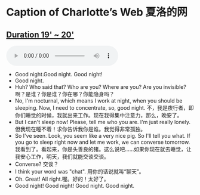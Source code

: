 # Caption of Charlotte’s Web 夏洛的网

## [Duration 19' ~ 20'](https://github.com/onhalfway/weijiacheng/raw/master/grade7/03%E8%8B%B1%E8%AF%AD/ev002_Charlotte%E2%80%99s-Web.m4a)

<audio src="https://github.com/onhalfway/weijiacheng/raw/master/grade7/03%E8%8B%B1%E8%AF%AD/ev002_Charlotte%E2%80%99s-Web.m4a" controls="controls"></audio>

- Good night.Good night. Good night!
- Good night.
- Huh? Who said that? Who are you? Where are you? Are you invisible? 啊？是谁？你是谁？你在哪？你能隐身吗？
- No, I'm nocturnal, which means I work at night, when you should be sleeping. Now, I need to concentrate, so, good night. 不，我是夜行者，即你们睡觉的时候，我就出来工作。现在我得集中注意力，那么，晚安了。
- But I can't sleep now! Please, tell me who you are. I'm just really lonely. 但我现在睡不着！求你告诉我你是谁。我觉得非常孤独。
- So I've seen. Look, you seem like a very nice pig. So I'll tell you what. If you go to sleep right now and let me work, we can converse tomorrow. 我看到了。看起来，你是头善良的猪。这么说吧……如果你现在就去睡觉，让我安心工作，明天，我们就能交谈交谈。
- Converse? 交谈？
- I think your word was "chat". 用你的话说就叫“聊天”。
- Oh. Great! All right.喔。好的！太好了。
- Good night! Good night! Good night. Good night.

